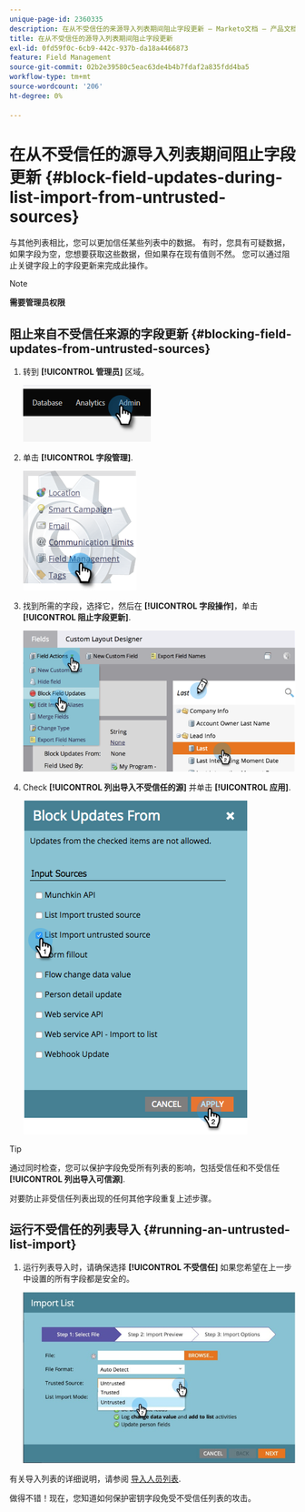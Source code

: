```yaml
---
unique-page-id: 2360335
description: 在从不受信任的来源导入列表期间阻止字段更新 — Marketo文档 — 产品文档
title: 在从不受信任的源导入列表期间阻止字段更新
exl-id: 0fd59f0c-6cb9-442c-937b-da18a4466873
feature: Field Management
source-git-commit: 02b2e39580c5eac63de4b4b7fdaf2a835fdd4ba5
workflow-type: tm+mt
source-wordcount: '206'
ht-degree: 0%

---
```


# 在从不受信任的源导入列表期间阻止字段更新 {#block-field-updates-during-list-import-from-untrusted-sources}

与其他列表相比，您可以更加信任某些列表中的数据。 有时，您具有可疑数据，如果字段为空，您想要获取这些数据，但如果存在现有值则不然。 您可以通过阻止关键字段上的字段更新来完成此操作。

>[!NOTE]
>
>**需要管理员权限**

## 阻止来自不受信任来源的字段更新 {#blocking-field-updates-from-untrusted-sources}

1. 转到 **[!UICONTROL 管理员]** 区域。

   ![](assets/blocking-field-updates-from-untrusted-sources-1.png)

1. 单击 **[!UICONTROL 字段管理]**.

   ![](assets/blocking-field-updates-from-untrusted-sources-2.png)

1. 找到所需的字段，选择它，然后在 **[!UICONTROL 字段操作]**，单击 **[!UICONTROL 阻止字段更新]**.

   ![](assets/blocking-field-updates-from-untrusted-sources-3.png)

1. Check **[!UICONTROL 列出导入不受信任的源]** 并单击 **[!UICONTROL 应用]**.

   ![](assets/blocking-field-updates-from-untrusted-sources-4.png)

>[!TIP]
>
>通过同时检查，您可以保护字段免受所有列表的影响，包括受信任和不受信任 **[!UICONTROL 列出导入可信源]**.

对要防止非受信任列表出现的任何其他字段重复上述步骤。

## 运行不受信任的列表导入 {#running-an-untrusted-list-import}

1. 运行列表导入时，请确保选择 **[!UICONTROL 不受信任]** 如果您希望在上一步中设置的所有字段都是安全的。

   ![](assets/blocking-field-updates-from-untrusted-sources-5.png)

有关导入列表的详细说明，请参阅 [导入人员列表](/help/marketo/getting-started/quick-wins/import-a-list-of-people.md).

做得不错！现在，您知道如何保护密钥字段免受不受信任列表的攻击。
